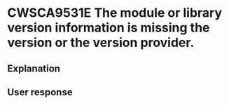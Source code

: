 # CWSCA9531E The module or library version information is missing the version or the version provider.

## Explanation

## User response